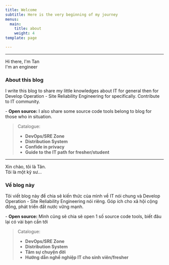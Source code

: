 ```yaml
---
title: Welcome
subtitle: Here is the very beginning of my journey
menus:
  main:
    title: about
    weight: 4
template: page

---
```

***
Hi there, I'm Tan  
I'm an engineer

### About this blog

I write this blog to share my little knowledges about IT for general then for Develop Operation - Site Reliability Engineering for specifically. Contribute to IT community.

\- **Open source:** I also share some source code tools belong to blog for those who in situation.

> Catalogue:
> 
> * **DevOps/SRE Zone**
> * **Distribution System**
> * **Confide in privacy**
> * **Guide to the IT path for fresher/student**

***

Xin chào, tôi là Tân.  
Tôi là một kỹ sư...

### Về blog này

Tôi viết blog này để chia sẽ kiến thức của mình về IT nói chung và Develop Operation - Site Reliability Engineering  nói riêng. Góp ích cho xã hội cộng đồng, phát triển đất nước vững mạnh.

\- **Open source:** Mình cũng sẽ chia sẽ open 1 số source code tools, biết đâu lại có vài bạn cần tới

> Catalogue:
>
> * **DevOps/SRE Zone**
> * **Distribution System**
> * **Tâm sự chuyện đời**
> * **Hướng dẫn nghề nghiệp IT cho sinh viên/fresher**
